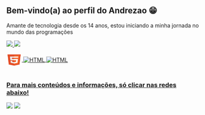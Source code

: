 ## Bem-vindo(a) ao perfil do Andrezao 😁

Amante de tecnologia desde os 14 anos, estou iniciando a minha jornada no mundo das programações

 <div>
   <a href="https://github.com/Andrezao-36">
   <img height="180em" src="https://github-readme-stats.vercel.app/api?username=Andrezao-36&show_icons=true&theme=tokyonight&include_all_commits=true&count_private=true"/>
   <img height="180em" src="https://github-readme-stats.vercel.app/api/top-langs/?username=Andrezao-36&layout=compact&langs_count=6&theme=tokyonight"/>
</div>
    
<div style="display: inline_block"><br>
  <img align="center" alt="HTML" height="30" width="40" src="https://raw.githubusercontent.com/devicons/devicon/master/icons/html5/html5-original.svg">
  <img align="center" alt="HTML" height="30" width="40" src="https://cdn.jsdelivr.net/gh/devicons/devicon@latest/icons/java/java-original.svg" />
  <img align="center" alt="HTML" height="30" width="40" src="https://cdn.jsdelivr.net/gh/devicons/devicon@latest/icons/python/python-original.svg" />

</div>
 
<br>
 
### Para mais conteúdos e informações, só clicar nas redes abaixo!
 
<div> 
  <a href = "mailto:aricardo057@gmail.com"><img src="https://img.shields.io/badge/-Gmail-%23333?style=for-the-badge&logo=gmail&logoColor=white" target="_blank"></a>
  <a href="https://www.linkedin.com/in/andré-ricardo-fortuna-santos-463827300" target="_blank"><img src="https://img.shields.io/badge/-LinkedIn-%230077B5?style=for-the-badge&logo=linkedin&logoColor=white" target="_blank"></a>
</div>
